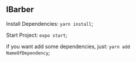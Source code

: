 ## IBarber
Install Dependencies: <code>yarn install</code>;

Start Project: <code>expo start</code>;

if you want add some dependencies, just: <code>yarn add NameOfDependency</code>;
